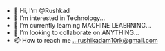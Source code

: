 - 👋 Hi, I’m @Rushkad
- 👀 I’m interested in Technology...
- 🌱 I’m currently learning MACHINE LEAERNING...
- 💞️ I’m looking to collaborate on ANYTHING...
- 📫 How to reach me ...rushikadam10rk@gmail.com

<!---
Rushkad/Rushkad is a ✨ special ✨ repository because its `README.md` (this file) appears on your GitHub profile.
You can click the Preview link to take a look at your changes.
--->

